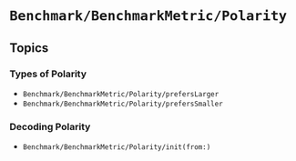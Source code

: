 # ``Benchmark/BenchmarkMetric/Polarity``

## Topics

### Types of Polarity

- ``Benchmark/BenchmarkMetric/Polarity/prefersLarger``
- ``Benchmark/BenchmarkMetric/Polarity/prefersSmaller``

### Decoding Polarity

- ``Benchmark/BenchmarkMetric/Polarity/init(from:)``
